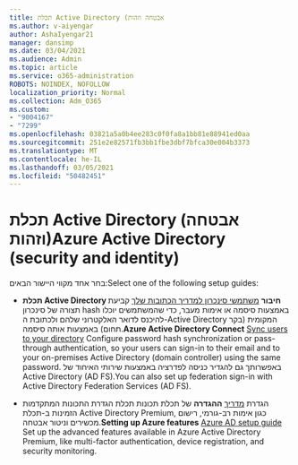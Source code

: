 ```yaml
---
title: תכלת Active Directory (אבטחה וזהות
ms.author: v-aiyengar
author: AshaIyengar21
manager: dansimp
ms.date: 03/04/2021
ms.audience: Admin
ms.topic: article
ms.service: o365-administration
ROBOTS: NOINDEX, NOFOLLOW
localization_priority: Normal
ms.collection: Adm_O365
ms.custom:
- "9004167"
- "7299"
ms.openlocfilehash: 03821a5a0b4ee283c0f0fa8a1bb81e88941ed0aa
ms.sourcegitcommit: 251e2e82571fb3bb1fbe3dbf7bfca30e004b3373
ms.translationtype: MT
ms.contentlocale: he-IL
ms.lasthandoff: 03/05/2021
ms.locfileid: "50482451"
---
```

# <a name="azure-active-directory-security-and-identity"></a><span data-ttu-id="132f0-102">תכלת Active Directory (אבטחה וזהות)</span><span class="sxs-lookup"><span data-stu-id="132f0-102">Azure Active Directory (security and identity)</span></span>

<span data-ttu-id="132f0-103">בחר אחד מקווי היישור הבאים:</span><span class="sxs-lookup"><span data-stu-id="132f0-103">Select one of the following setup guides:</span></span>

- <span data-ttu-id="132f0-104">**תכלת Active Directory חיבור** [משתמשי סינכרון למדריך הכתובות שלך](https://go.microsoft.com/fwlink/?linkid=2071310) קביעת תצורה של סינכרון hash באמצעות סיסמה או אימות מעבר, כדי שהמשתמשים יוכלו להיכנס לדואר האלקטרוני שלהם ולכתובת ה-Active Directory המקומית (בקר תחום) באמצעות אותה סיסמה.</span><span class="sxs-lookup"><span data-stu-id="132f0-104">**Azure Active Directory Connect** [Sync users to your directory](https://go.microsoft.com/fwlink/?linkid=2071310) Configure password hash synchronization or pass-through authentication, so your users can sign-in to their email and to your on-premises Active Directory (domain controller) using the same password.</span></span> <span data-ttu-id="132f0-105">באפשרותך גם להגדיר כניסה לפדרציה באמצעות שירותי האיחוד של Active Directory (AD FS).</span><span class="sxs-lookup"><span data-stu-id="132f0-105">You can also set up federation sign-in with Active Directory Federation Services (AD FS).</span></span>

- <span data-ttu-id="132f0-106">הגדרת [מדריך](https://go.microsoft.com/fwlink/?linkid=2134390) **ההגדרה** של תכלת תכונות תכלת הגדרת התכונות המתקדמות הזמינות ב-תכלת Active Directory Premium, כגון אימות רב-גורמי, רישום מכשירים וניטור אבטחה.</span><span class="sxs-lookup"><span data-stu-id="132f0-106">**Setting up Azure features** [Azure AD setup guide](https://go.microsoft.com/fwlink/?linkid=2134390) Set up the advanced features available in Azure Active Directory Premium, like multi-factor authentication, device registration, and security monitoring.</span></span>
